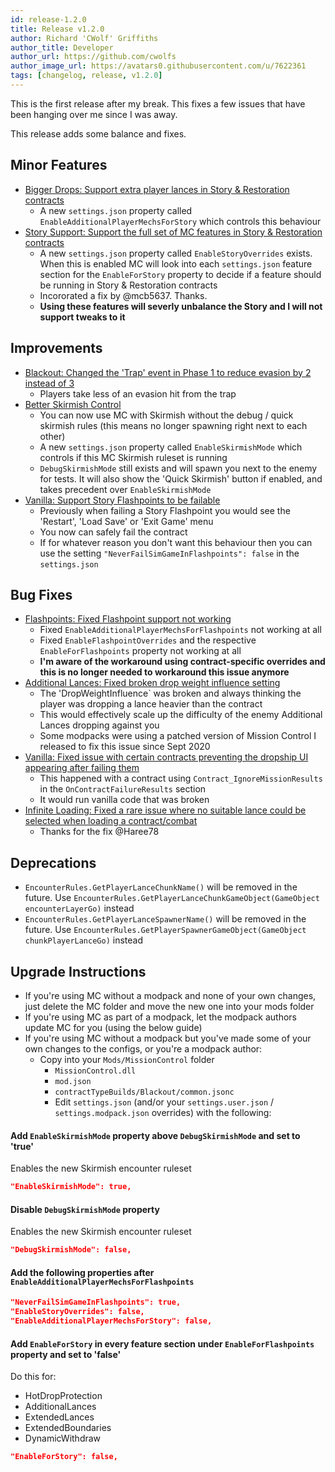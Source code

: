 ```yaml
---
id: release-1.2.0
title: Release v1.2.0
author: Richard 'CWolf' Griffiths
author_title: Developer
author_url: https://github.com/cwolfs
author_image_url: https://avatars0.githubusercontent.com/u/7622361
tags: [changelog, release, v1.2.0]
---
```


This is the first release after my break. This fixes a few issues that have been hanging over me since I was away.

This release adds some balance and fixes.

## Minor Features

- [Bigger Drops: Support extra player lances in Story & Restoration contracts](https://github.com/CWolfs/MissionControl/issues/413)
  - A new `settings.json` property called `EnableAdditionalPlayerMechsForStory` which controls this behaviour
- [Story Support: Support the full set of MC features in Story & Restoration contracts](https://github.com/CWolfs/MissionControl/issues/428)
  - A new `settings.json` property called `EnableStoryOverrides` exists. When this is enabled MC will look into each `settings.json` feature section for the `EnableForStory` property to decide if a feature should be running in Story & Restoration contracts
  - Incororated a fix by @mcb5637. Thanks.
  - **Using these features will severly unbalance the Story and I will not support tweaks to it**

## Improvements

- [Blackout: Changed the 'Trap' event in Phase 1 to reduce evasion by 2 instead of 3](https://github.com/CWolfs/MissionControl/issues/432)
  - Players take less of an evasion hit from the trap
- [Better Skirmish Control](https://github.com/CWolfs/MissionControl/issues/430)
  - You can now use MC with Skirmish without the debug / quick skirmish rules (this means no longer spawning right next to each other)
  - A new `settings.json` property called `EnableSkirmishMode` which controls if this MC Skirmish ruleset is running
  - `DebugSkirmishMode` still exists and will spawn you next to the enemy for tests. It will also show the 'Quick Skirmish' button if enabled, and takes precedent over `EnableSkirmishMode`
- [Vanilla: Support Story Flashpoints to be failable](https://github.com/CWolfs/MissionControl/issues/434)
  - Previously when failing a Story Flashpoint you would see the 'Restart', 'Load Save' or 'Exit Game' menu
  - You now can safely fail the contract
  - If for whatever reason you don't want this behaviour then you can use the setting `"NeverFailSimGameInFlashpoints": false` in the `settings.json`

## Bug Fixes

- [Flashpoints: Fixed Flashpoint support not working](https://github.com/CWolfs/MissionControl/issues/419)
  - Fixed `EnableAdditionalPlayerMechsForFlashpoints` not working at all
  - Fixed `EnableFlashpointOverrides` and the respective `EnableForFlashpoints` property not working at all
  - **I'm aware of the workaround using contract-specific overrides and this is no longer needed to workaround this issue anymore**
- [Additional Lances: Fixed broken drop weight influence setting](https://github.com/CWolfs/MissionControl/issues/426)
  - The 'DropWeightInfluence` was broken and always thinking the player was dropping a lance heavier than the contract
  - This would effectively scale up the difficulty of the enemy Additional Lances dropping against you
  - Some modpacks were using a patched version of Mission Control I released to fix this issue since Sept 2020
- [Vanilla: Fixed issue with certain contracts preventing the dropship UI appearing after failing them](https://github.com/CWolfs/MissionControl/issues/435)
  - This happened with a contract using `Contract_IgnoreMissionResults` in the `OnContractFailureResults` section
  - It would run vanilla code that was broken
- [Infinite Loading: Fixed a rare issue where no suitable lance could be selected when loading a contract/combat](https://github.com/CWolfs/MissionControl/issues/425)
  - Thanks for the fix @Haree78

## Deprecations

- `EncounterRules.GetPlayerLanceChunkName()` will be removed in the future. Use `EncounterRules.GetPlayerLanceChunkGameObject(GameObject encounterLayerGo)` instead
- `EncounterRules.GetPlayerLanceSpawnerName()` will be removed in the future. Use `EncounterRules.GetPlayerSpawnerGameObject(GameObject chunkPlayerLanceGo)` instead

## Upgrade Instructions

- If you're using MC without a modpack and none of your own changes, just delete the MC folder and move the new one into your mods folder
- If you're using MC as part of a modpack, let the modpack authors update MC for you (using the below guide)
- If you're using MC without a modpack but you've made some of your own changes to the configs, or you're a modpack author:
  - Copy into your `Mods/MissionControl` folder
    - `MissionControl.dll`
    - `mod.json`
    - `contractTypeBuilds/Blackout/common.jsonc`
    - Edit `settings.json` (and/or your `settings.user.json` / `settings.modpack.json` overrides) with the following:

#### Add `EnableSkirmishMode` property above `DebugSkirmishMode` and set to 'true'

Enables the new Skirmish encounter ruleset

```json
"EnableSkirmishMode": true,
```

#### Disable `DebugSkirmishMode` property

Enables the new Skirmish encounter ruleset

```json
"DebugSkirmishMode": false,
```

#### Add the following properties after `EnableAdditionalPlayerMechsForFlashpoints`

```json
"NeverFailSimGameInFlashpoints": true,
"EnableStoryOverrides": false,
"EnableAdditionalPlayerMechsForStory": false,
```

#### Add `EnableForStory` in every feature section under `EnableForFlashpoints` property and set to 'false'

Do this for:

- HotDropProtection
- AdditionalLances
- ExtendedLances
- ExtendedBoundaries
- DynamicWithdraw

```json
"EnableForStory": false,
```
